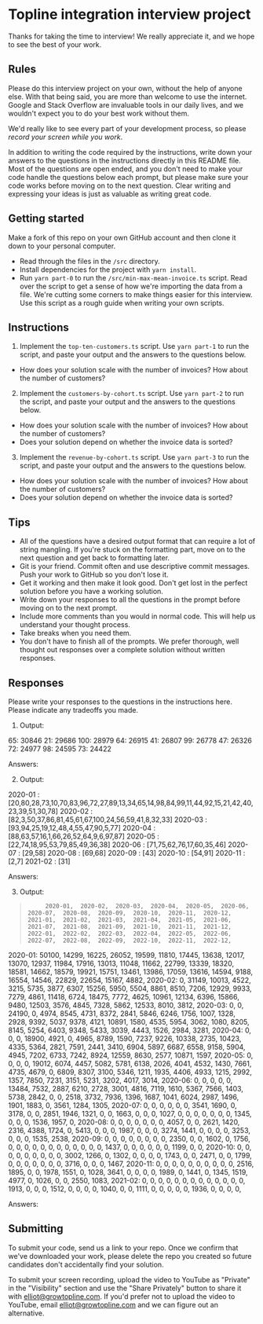# Topline integration interview project

Thanks for taking the time to interview! We really appreciate it, and we hope to see the best of your work.

## Rules

Please do this interview project on your own, without the help of anyone else.
With that being said, you are more than welcome to use the internet.
Google and Stack Overflow are invaluable tools in our daily lives, and we wouldn't expect you to do your best work without them.

We'd really like to see every part of your development process, so please _record your screen while you work_.

In addition to writing the code required by the instructions, write down your answers to the questions in the instructions directly in this README file.
Most of the questions are open ended, and you don't need to make your code handle the questions below each prompt, but please make sure your code works before moving on to the next question.
Clear writing and expressing your ideas is just as valuable as writing great code.

## Getting started

Make a fork of this repo on your own GitHub account and then clone it down to your personal computer.

- Read through the files in the `/src` directory.
- Install dependencies for the project with `yarn install`.
- Run `yarn part-0` to run the `/src/min-max-mean-invoice.ts` script.
  Read over the script to get a sense of how we're importing the data from a file.
  We're cutting some corners to make things easier for this interview.
  Use this script as a rough guide when writing your own scripts.

## Instructions

1. Implement the `top-ten-customers.ts` script. Use `yarn part-1` to run the script, and paste your output and the answers to the questions below.

- How does your solution scale with the number of invoices? How about the number of customers?

2. Implement the `customers-by-cohort.ts` script. Use `yarn part-2` to run the script, and paste your output and the answers to the questions below.

- How does your solution scale with the number of invoices? How about the number of customers?
- Does your solution depend on whether the invoice data is sorted?

3. Implement the `revenue-by-cohort.ts` script. Use `yarn part-3` to run the script, and paste your output and the answers to the questions below.

- How does your solution scale with the number of invoices? How about the number of customers?
- Does your solution depend on whether the invoice data is sorted?

## Tips

- All of the questions have a desired output format that can require a lot of string mangling.
  If you're stuck on the formatting part, move on to the next question and get back to formatting later.
- Git is your friend. Commit often and use descriptive commit messages. Push your work to GitHub so you don't lose it.
- Get it working and then make it look good. Don't get lost in the perfect solution before you have a working solution.
- Write down your responses to all the questions in the prompt before moving on to the next prompt.
- Include more comments than you would in normal code. This will help us understand your thought process.
- Take breaks when you need them.
- You don't have to finish all of the prompts. We prefer thorough, well thought out responses over a complete solution without written responses.

## Responses

Please write your responses to the questions in the instructions here. Please indicate any tradeoffs you made.

1. Output:

 65: 30846
 21: 29686
100: 28979
 64: 26915
 41: 26807
 99: 26778
 47: 26326
 72: 24977
 98: 24595
 73: 24422

Answers:

2. Output:

2020-01 : [20,80,28,73,10,70,83,96,72,27,89,13,34,65,14,98,84,99,11,44,92,15,21,42,40,23,39,51,30,78]
2020-02 : [82,3,50,37,86,81,45,61,67,100,24,56,59,41,8,32,33]
2020-03 : [93,94,25,19,12,48,4,55,47,90,5,77]
2020-04 : [88,63,57,16,1,66,26,52,64,9,6,97,87]
2020-05 : [22,74,18,95,53,79,85,49,36,38]
2020-06 : [71,75,62,76,17,60,35,46]
2020-07 : [29,58]
2020-08 : [69,68]
2020-09 : [43]
2020-10 : [54,91]
2020-11 : [2,7]
2021-02 : [31]


Answers:

3. Output:

>          2020-01,  2020-02,  2020-03,  2020-04,  2020-05,  2020-06,  2020-07,  2020-08,  2020-09,  2020-10,  2020-11,  2020-12,  2021-01,  2021-02,  2021-03,  2021-04,  2021-05,  2021-06,  2021-07,  2021-08,  2021-09,  2021-10,  2021-11,  2021-12,  2022-01,  2022-02,  2022-03,  2022-04,  2022-05,  2022-06,  2022-07,  2022-08,  2022-09,  2022-10,  2022-11,  2022-12,
2020-01:    50100,    14299,    16225,    26052,    19599,    11810,    17445,    13638,    12017,    13070,    12937,    11984,    17916,    13013,    11048,    11662,    22799,    13339,    18320,    18581,    14662,    18579,    19921,    15751,    13461,    13986,    17059,    13616,    14594,     9188,    16554,    14546,    22829,    22654,    15167,     4882,
2020-02:        0,    31149,    10013,     4522,     3215,     5735,     3877,     6307,    15256,     5950,     5504,     8861,     8510,     7206,    12929,     9933,     7279,     4861,    11418,     6724,    18475,     7772,     4625,    10961,    12134,     6396,    15866,     9480,    12503,     3576,     4845,     7328,     5862,    12533,     8010,     3812,
2020-03:        0,        0,    24190,        0,     4974,     8545,     4731,     8372,     2841,     5846,     6246,     1756,     1007,     1328,     2928,     9392,     5037,     9378,     4121,    10891,     1580,     4535,     5954,     3062,     1080,     8205,     8145,     5254,     6403,     9348,     5433,     3039,     4443,     1526,     2984,     3281,
2020-04:        0,        0,        0,    18900,     4921,        0,     4965,     8789,     1590,     7237,     9226,    10338,     2735,    10423,     4335,     5364,     2821,     7591,     2441,     3410,     6904,     5897,     6687,     6558,     9158,     5904,     4945,     7202,     6733,     7242,     8924,    12559,     8630,     2577,    10871,     1597,
2020-05:        0,        0,        0,        0,    19012,     6074,     4457,     5082,     5781,     6138,     2026,     4041,     4532,     1430,     7661,     4735,     4679,        0,     6809,     8307,     3100,     5346,     1211,     1935,     4406,     4933,     1215,     2992,     1357,     7850,     7231,     3151,     5231,     3202,     4017,     3014,
2020-06:        0,        0,        0,        0,        0,    13484,     7532,     2887,     6210,     2728,     3001,     4816,     7119,     1610,     5367,     7566,     1403,     5738,     2842,        0,        0,     2518,     3732,     7936,     1396,     1687,     1041,     6024,     2987,     1496,     1901,     1883,        0,     3561,     1284,     1305,
2020-07:        0,        0,        0,        0,        0,        0,     3541,     1690,        0,     3178,        0,        0,     2851,     1946,     1321,        0,        0,     1663,        0,        0,        0,     1027,        0,        0,        0,        0,        0,        0,        0,     1345,        0,        0,        0,     1536,     1957,        0,
2020-08:        0,        0,        0,        0,        0,        0,        0,     4057,        0,        0,     2621,     1420,     2316,     4388,     1724,        0,     5413,        0,        0,        0,     1987,        0,        0,        0,     3274,     1441,        0,        0,        0,        0,     3253,        0,        0,        0,     1535,     2538,
2020-09:        0,        0,        0,        0,        0,        0,        0,        0,     2350,        0,        0,     1602,        0,     1756,        0,        0,        0,        0,        0,        0,        0,        0,        0,        0,        0,        0,     1437,        0,        0,        0,        0,        0,        0,     1199,        0,        0,
2020-10:        0,        0,        0,        0,        0,        0,        0,        0,        0,     3002,     1266,        0,     1302,        0,        0,        0,        0,     1743,        0,        0,     2471,        0,        0,     1799,        0,        0,        0,        0,        0,        0,        0,     3716,        0,        0,        0,     1467,
2020-11:        0,        0,        0,        0,        0,        0,        0,        0,        0,        0,     2516,     1895,        0,        0,     1978,     1551,        0,     1028,     3641,        0,        0,        0,        0,     1989,        0,     1441,        0,     1345,     1519,     4977,        0,     1026,        0,        0,     2550,     1083,
2021-02:        0,        0,        0,        0,        0,        0,        0,        0,        0,        0,        0,        0,        0,     1913,        0,        0,        0,     1512,        0,        0,        0,        0,     1040,        0,        0,     1111,        0,        0,        0,        0,        0,     1936,        0,        0,        0,        0,


Answers:

## Submitting

To submit your code, send us a link to your repo.
Once we confirm that we've downloaded your work, please delete the repo you created so future candidates don't accidentally find your solution.

To submit your screen recording, upload the video to YouTube as "Private" in the "Visibility" section and use the "Share Privately" button to share it with elliot@growtopline.com.
If you'd prefer not to upload the video to YouTube, email elliot@growtopline.com and we can figure out an alternative.
